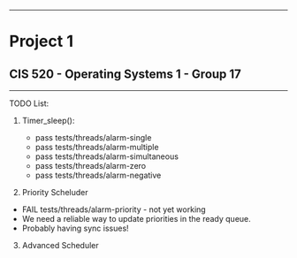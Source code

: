----------------------------------------------------------------
# Project 1
## CIS 520 - Operating Systems 1 -  Group 17
----------------------------------------------------------------

TODO List:
1. Timer_sleep():
   - pass tests/threads/alarm-single
   - pass tests/threads/alarm-multiple
   - pass tests/threads/alarm-simultaneous   
   - pass tests/threads/alarm-zero
   - pass tests/threads/alarm-negative

2. Priority Scheluder

- FAIL tests/threads/alarm-priority - not yet working
- We need a reliable way to update priorities in the ready queue.
- Probably having sync issues!

3.  Advanced Scheduler
